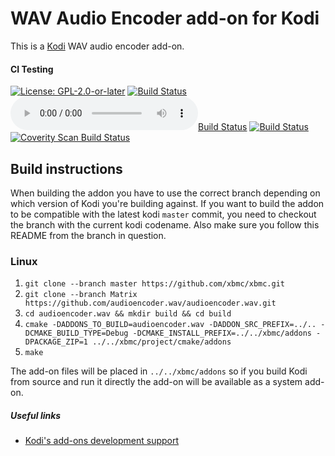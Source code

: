 # WAV Audio Encoder add-on for Kodi

This is a [Kodi](https://kodi.tv) WAV audio encoder add-on.

#### CI Testing
[![License: GPL-2.0-or-later](https://img.shields.io/badge/License-GPL%20v2+-blue.svg)](LICENSE.md)
[![Build Status](https://travis-ci.org/xbmc/audioencoder.wav.svg?branch=Matrix)](https://travis-ci.org/xbmc/audioencoder.wav/branches)
[![Build Status](https://dev.azure.com/teamkodi/binary-addons/_apis/build/status/xbmc.audioencoder.wav?branchName=Matrix)](https://dev.azure.com/teamkodi/binary-addons/_build/latest?definitionId=24&branchName=Matrix)
[![Build Status](https://jenkins.kodi.tv/view/Addons/job/xbmc/job/audioencoder.wav/job/Matrix/badge/icon)](https://jenkins.kodi.tv/blue/organizations/jenkins/xbmc%2Faudioencoder.wav/branches/)
[![Coverity Scan Build Status](https://scan.coverity.com/projects/5120/badge.svg)](https://scan.coverity.com/projects/5120)
<!--- [![Build Status](https://ci.appveyor.com/api/projects/status/github/xbmc/audioencoder.wav?branch=Matrix&svg=true)](https://ci.appveyor.com/project/xbmc/audioencoder-wav?branch=Matrix) -->

## Build instructions

When building the addon you have to use the correct branch depending on which version of Kodi you're building against.
If you want to build the addon to be compatible with the latest kodi `master` commit, you need to checkout the branch with the current kodi codename.
Also make sure you follow this README from the branch in question.

### Linux

1. `git clone --branch master https://github.com/xbmc/xbmc.git`
2. `git clone --branch Matrix https://github.com/audioencoder.wav/audioencoder.wav.git`
3. `cd audioencoder.wav && mkdir build && cd build`
4. `cmake -DADDONS_TO_BUILD=audioencoder.wav -DADDON_SRC_PREFIX=../.. -DCMAKE_BUILD_TYPE=Debug -DCMAKE_INSTALL_PREFIX=../../xbmc/addons -DPACKAGE_ZIP=1 ../../xbmc/project/cmake/addons`
5. `make`

The add-on files will be placed in `../../xbmc/addons` so if you build Kodi from source and run it directly 
the add-on will be available as a system add-on.

##### Useful links

* [Kodi's add-ons development support](https://forum.kodi.tv/forumdisplay.php?fid=26)
